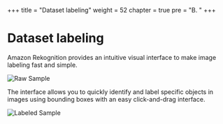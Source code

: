 +++
title = "Dataset labeling"
weight = 52
chapter = true
pre = "B. "
+++

# Dataset labeling

Amazon Rekognition provides an intuitive visual interface to make image labeling fast and simple.

![Raw Sample](/slides/raw-sample.png?classes=border)

The interface allows you to quickly identify and label specific objects in images using bounding boxes with an easy click-and-drag interface.

![Labeled Sample](/slides/labeled-sample.png?classes=border)
